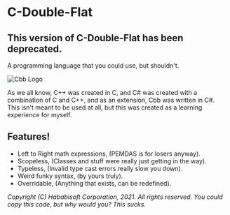 # C-Double-Flat
## This version of C-Double-Flat has been deprecated.
A programming language that you could use, but shouldn't.

![Cbb Logo](https://cdn.discordapp.com/attachments/690305721845547048/855529288975777812/cbblogo.com.png)

As we all know, C++ was created in C, and C# was created with a combination of C and C++, and as an extension, Cbb was written in C#.
This isn't meant to be used at all, but this was created as a learning experience for myself.

## Features!

- Left to Right math expressions, (PEMDAS is for losers anyway).
- Scopeless, (Classes and stuff were really just getting in the way).
- Typeless, (Invalid type cast errors really slow you down).
- Weird funky syntax, (by yours truly).
- Overridable, (Anything that exists, can be redefined).


*Copyright (C) Hababisoft Corporation, 2021. All rights reserved.*
*You could copy this code, but why would you? This sucks.*
